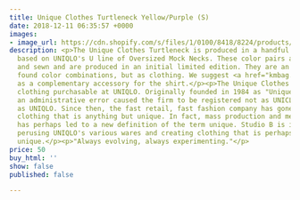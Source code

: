 ```yaml
---
title: Unique Clothes Turtleneck Yellow/Purple (S)
date: 2018-12-11 06:35:57 +0000
images:
- image_url: https://cdn.shopify.com/s/files/1/0100/8418/8224/products/s_turtleneck.jpg
description: <p>The Unique Clothes Turtleneck is produced in a handful of color combinations
  based on UNIQLO's U line of Oversized Mock Necks. These color pairs are hand picked
  and sewn and are produced in an initial limited edition. They are an exercise in
  found color combinations, but as clothing. We suggest <a href="kmbag.nl" title="">KMbag</a>
  as a complementary accessory for the shirt.</p><p>The Unique Clothes are based on
  clothing purchasable at UNIQLO. Originally founded in 1984 as "Unique Clothing Warehouse,"
  an administrative error caused the firm to be registered not as UNICLO but instead
  as UNIQLO. Since then, the fast retail, fast fashion company has gone on to produce
  clothing that is anything but unique. In fact, mass production and mechanization
  has perhaps led to a new definition of the term unique. Studio B is interested in
  perusing UNIQLO's various wares and creating clothing that is perhaps, somewhat
  unique.</p><p>"Always evolving, always experimenting."</p>
price: 50
buy_html: ''
show: false
published: false

---
```

